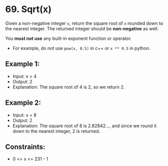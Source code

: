# 69. Sqrt(x)

Given a non-negative integer `x`, return the square root of `x` rounded down to the nearest integer. The returned integer should be **non-negative** as well.

You **must not use** any built-in exponent function or operator.

- For example, do not use `pow(x, 0.5)` in c++ or `x ** 0.5` in python.

## Example 1:

- Input: x = 4
- Output: 2
- Explanation: The square root of 4 is 2, so we return 2.

## Example 2:

- Input: x = 8
- Output: 2
- Explanation: The square root of 8 is 2.82842..., and since we round it down to the nearest integer, 2 is returned.

## Constraints:

- 0 <= x <= 231 - 1